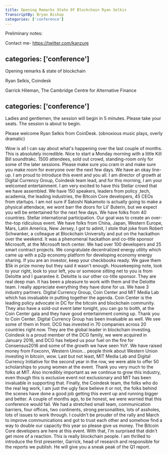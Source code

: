 ```yaml
---
title: Opening Remarks State Of Blockchain Ryan Selkis
TranscriptBy: Bryan Bishop
categories: ['conference']
---
```


Preliminary notes:



Contact me- <https://twitter.com/kanzure>

categories: ['conference']
----

Opening remarks & state of blockchain

Ryan Selkis, Coindesk

Garrick Hileman, The Cambridge Centre for Alternative Finance

categories: ['conference']
----

Ladies and gentlemen, the session will begin in 5 minutes. Please take your seats. The session is about to begin.

Please welcome Ryan Selkis from CoinDesk. (obnoxious music plays, overly dramatic)

Wow is all I can say about what's happening over the last couple of months. This is absolutely incredible. Nice to start a Monday morning with a little Kill Bill soundtrakc. 1500 attendees, sold out crowd, standing-room only for some of the later sessions. Please make sure you cram in and make sure you make room for everyone over the next few days. We have an okay line-up. I am proud to introduce this event and you all. I am director of growth at Digital Currency Group, Coindesk team lead, and for this morning, I am your welcomed entertainment. I am very excited to have this Stellar crowd that we have assembled. We have 150 speakers, leaders from policy ,tech, academia, the leading industries, the Bitcoin Core developers, 45 CEOs from startups. I am not sure if Satoshi Nakamoto is actually going to make a physical attendace, we wont barr the doors for Lil' Buterin, but we expect you will be entertained for the next few days. We have folks from 40 countries. Stellar international participation. Our goal was to create an over-the-top ridiculous event. We have folks from China, Japan, Western Europe, Mars, Latin America, New Jersey, I got to admit, I stole that joke from Robert Schwanker, a colleague at Blockchain University and put on the hackathon over the weekend. It was a phenomenal hackathon and co-title sponsor Microsoft, at the Microsoft tech center. We had over 100 developers and 25 smart contract projects. We congratulate decentralized energy utility which came up with a p2p economy platform for developing economy energy sharing. If you are an investor, keep your checkbooks ready. We gave them $5k in prize money but they said it wasn't enough. Housekeeping note, look to your right, look to your left, you or someone sitting net to you is from Deloitte and I guarantee it. Deloitte is our other co-title sponsor. They are real deep man. It has been a pleasure to work with them and the Deloitte team. I really appreciate everything they have done for us. We have 3 industry partners. Digital Currency Group, Coin Center and MIT Media Lab which has invaluable in putting together the agenda. Coin Center is the leading policy advocate in DC for the bitcoin and blockchain community. They also have a sold-out event later tonight, you can go to bolth, at the Coin Center gala and they have good entertainment coming up. Thank you to Coin Center. Digital Currency Group has been invaluable as well. We see some of them in front. DCG has invested in 70 companies across 20 countries right now. They are the global leader in blockchain investing. Coindesk is a proud member of the DCG family, we were acquired in January 2016, and DCG has helped us pour fuel on the fire for Consensus2016 and some of the growth we have seen YoY. We have raised money from Foxconn, Western Union... people think about Western Union investing in bitcoin, wow. Last but not least, MIT Media Lab and Digital Currency Initiative for the second year in the row, we were able to offer 50 scholarships to young women at the event. Thank you very much to the folks at MIT. Also incredibly important as we continue to grow this industry, even though this is exclusive event not exclusionary and MIT has been invaluable in supporting that. Finally, the Coindesk team, the folks who do the real leg work, I am just the ugly face believe it or not, the folks behind the scenes have done a good job getting this event up and running bigger and better. A couple of months ago, to be honest, we were worried that this conference would fail. We had a stretched small team, communication barriers, four offices, two continents, strong personalities, lots of assholes, lots of issues to work through. I couldn't be prouder of the rally and March to improve communications and got to trust each other and somehow find a way to double our capacity this year so please give us money. The Bitcoin Core developers are here at this event. With that, I'm surprised that didn't get more of a reaction. This is really blockchain people. I am thrilled to introduce the first presenter, Garrick, head of research and responsible for the reports we publish. He will give you a sneak peak of the Q1 report.




